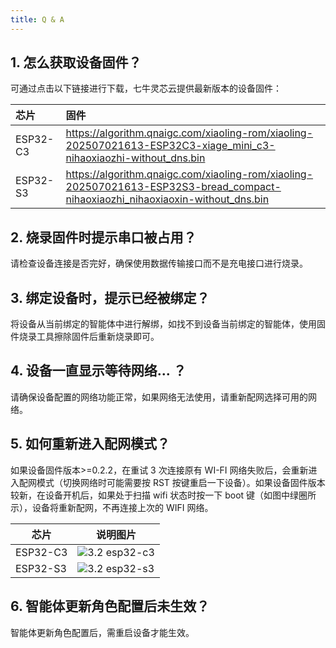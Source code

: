 ```yaml
---
title: Q & A
---
```


## 1. 怎么获取设备固件？

可通过点击以下链接进行下载，七牛灵芯云提供最新版本的设备固件：

| 芯片     | 固件                                                                                                                              |
| :------- | :-------------------------------------------------------------------------------------------------------------------------------- |
| ESP32-C3 | <https://algorithm.qnaigc.com/xiaoling-rom/xiaoling-202507021613-ESP32C3-xiage_mini_c3-nihaoxiaozhi-without_dns.bin>              |
| ESP32-S3 | <https://algorithm.qnaigc.com/xiaoling-rom/xiaoling-202507021613-ESP32S3-bread_compact-nihaoxiaozhi_nihaoxiaoxin-without_dns.bin> |

## 2. 烧录固件时提示串口被占用？

请检查设备连接是否完好，确保使用数据传输接口而不是充电接口进行烧录。

## 3. 绑定设备时，提示已经被绑定？

将设备从当前绑定的智能体中进行解绑，如找不到设备当前绑定的智能体，使用固件烧录工具擦除固件后重新烧录即可。

## 4. 设备一直显示等待网络... ？

请确保设备配置的网络功能正常，如果网络无法使用，请重新配网选择可用的网络。

## 5. 如何重新进入配网模式？

如果设备固件版本>=0.2.2，在重试 3 次连接原有 WI-FI 网络失败后，会重新进入配网模式（切换网络时可能需要按 RST 按键重启一下设备）。如果设备固件版本较新，在设备开机后，如果处于扫描 wifi 状态时按一下 boot 键（如图中绿圈所示），设备将重新配网，不再连接上次的 WIFI 网络。

| 芯片     | 说明图片                                                    |
| -------- | ----------------------------------------------------------- |
| ESP32-C3 | <img src="./imgs/faq/3.2 esp32-c3.png" alt="3.2 esp32-c3"/> |
| ESP32-S3 | <img src="./imgs/faq/3.2 esp32-s3.png" alt="3.2 esp32-s3"/> |

## 6. 智能体更新角色配置后未生效？

智能体更新角色配置后，需重启设备才能生效。
